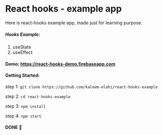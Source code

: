 # React hooks - example app

Here is react-hooks example app, made just for learning purpose.

##### Hooks Example:
1. useState
2. useEffect

#### Demo: https://react-hooks-demo.firebaseapp.com

#### Getting Started:

step 1: `git clone https://github.com/kaleem-elahi/react-hooks-example`

step 2: `cd react-hooks-example`

step 3: `npm install`

step 4: `npm start`

####  DONE 👏
